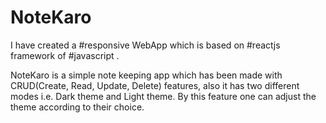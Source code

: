 # NoteKaro

I have created a #responsive WebApp which is based on #reactjs framework of #javascript .


NoteKaro is a simple note keeping app which has been made with CRUD(Create, Read, Update, Delete) features, also it has two different modes i.e. Dark theme and Light theme. By this feature one can adjust the theme according to their choice.

